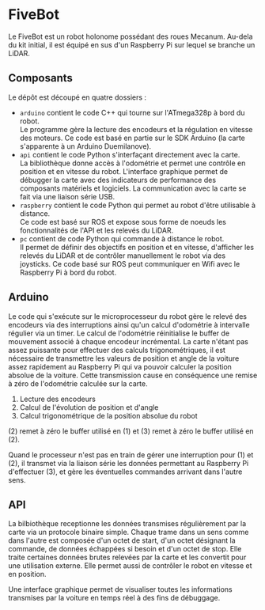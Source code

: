 # FiveBot

Le FiveBot est un robot holonome possédant des roues Mecanum.
Au-dela du kit initial, il est équipé en sus d'un Raspberry Pi sur lequel se branche un LiDAR.

## Composants

Le dépôt est découpé en quatre dossiers :
  - `arduino` contient le code C++ qui tourne sur l'ATmega328p à bord du robot.  
    Le programme gère la lecture des encodeurs et la régulation en vitesse des moteurs.
    Ce code est basé en partie sur le SDK Arduino (la carte s'apparente à un Arduino Duemilanove).
  - `api` contient le code Python s'interfaçant directement avec la carte.  
    La bibliothèque donne accès à l'odométrie et permet une contrôle en position et en vitesse du robot.
    L'interface graphique permet de débugger la carte avec des indicateurs de performance des composants matériels et logiciels.
    La communication avec la carte se fait via une liaison série USB.
  - `raspberry` contient le code Python qui permet au robot d'être utilisable à distance.  
    Ce code est basé sur ROS et expose sous forme de noeuds les fonctionnalités de l'API et les relevés du LiDAR.
  - `pc` contient de code Python qui commande à distance le robot.  
    Il permet de définir des objectifs en position et en vitesse, d'afficher les relevés du LiDAR et de contrôler manuellement le robot via des joysticks.
    Ce code basé sur ROS peut communiquer en Wifi avec le Raspberry Pi à bord du robot.

## Arduino

Le code qui s'exécute sur le microprocesseur du robot gère le relevé des encodeurs via des interruptions ainsi qu'un calcul d'odométrie à intervalle régulier via un timer. Le calcul de l'odométrie réinitialise le buffer de mouvement associé à chaque encodeur incrémental. La carte n'étant pas assez puissante pour effectuer des calculs trigonométriques, il est nécessaire de transmettre les valeurs de position et angle de la voiture assez rapidement au Raspberry Pi qui va pouvoir calculer la position absolue de la voiture. Cette transmission cause en conséquence une remise à zéro de l'odométrie calculée sur la carte.

 1. Lecture des encodeurs
 2. Calcul de l'évolution de position et d'angle
 3. Calcul trigonométrique de la position absolue du robot

(2) remet à zéro le buffer utilisé en (1) et (3) remet à zéro le buffer utilisé en (2).

Quand le processeur n'est pas en train de gérer une interruption pour (1) et (2), il transmet via la liaison série les données permettant au Raspberry Pi d'effectuer (3), et gère les éventuelles commandes arrivant dans l'autre sens.

## API

La bilbiothèque receptionne les données transmises régulièrement par la carte via un protocole binaire simple. Chaque trame dans un sens comme dans l'autre est composée d'un octet de start, d'un octet désignant la commande, de données échappées si besoin et d'un octet de stop. Elle traite certaines données brutes relevées par la carte et les convertit pour une utilisation externe. Elle permet aussi de contrôler le robot en vitesse et en position.

Une interface graphique permet de visualiser toutes les informations transmises par la voiture en temps réel à des fins de débuggage.
